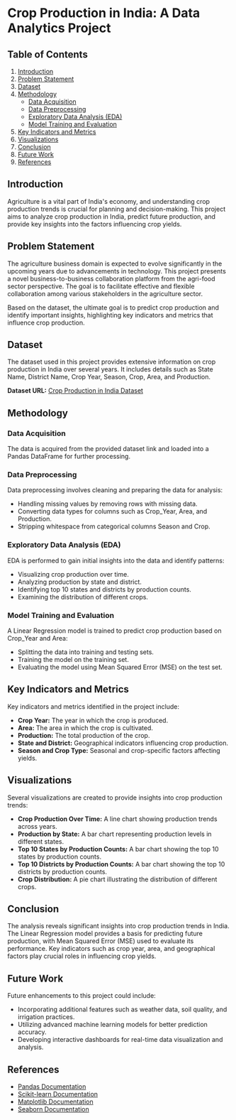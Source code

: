 # Crop Production in India: A Data Analytics Project

## Table of Contents
1. [Introduction](#introduction)
2. [Problem Statement](#problem-statement)
3. [Dataset](#dataset)
4. [Methodology](#methodology)
    - [Data Acquisition](#data-acquisition)
    - [Data Preprocessing](#data-preprocessing)
    - [Exploratory Data Analysis (EDA)](#exploratory-data-analysis-eda)
    - [Model Training and Evaluation](#model-training-and-evaluation)
5. [Key Indicators and Metrics](#key-indicators-and-metrics)
6. [Visualizations](#visualizations)
7. [Conclusion](#conclusion)
8. [Future Work](#future-work)
9. [References](#references)

## Introduction
Agriculture is a vital part of India's economy, and understanding crop production trends is crucial for planning and decision-making. This project aims to analyze crop production in India, predict future production, and provide key insights into the factors influencing crop yields.

## Problem Statement
The agriculture business domain is expected to evolve significantly in the upcoming years due to advancements in technology. This project presents a novel business-to-business collaboration platform from the agri-food sector perspective. The goal is to facilitate effective and flexible collaboration among various stakeholders in the agriculture sector.

Based on the dataset, the ultimate goal is to predict crop production and identify important insights, highlighting key indicators and metrics that influence crop production.

## Dataset
The dataset used in this project provides extensive information on crop production in India over several years. It includes details such as State Name, District Name, Crop Year, Season, Crop, Area, and Production.

**Dataset URL:** [Crop Production in India Dataset](https://data.world/thatzprem/agriculture-india)

## Methodology

### Data Acquisition
The data is acquired from the provided dataset link and loaded into a Pandas DataFrame for further processing.

### Data Preprocessing
Data preprocessing involves cleaning and preparing the data for analysis:
- Handling missing values by removing rows with missing data.
- Converting data types for columns such as Crop_Year, Area, and Production.
- Stripping whitespace from categorical columns Season and Crop.

### Exploratory Data Analysis (EDA)
EDA is performed to gain initial insights into the data and identify patterns:
- Visualizing crop production over time.
- Analyzing production by state and district.
- Identifying top 10 states and districts by production counts.
- Examining the distribution of different crops.

### Model Training and Evaluation
A Linear Regression model is trained to predict crop production based on Crop_Year and Area:
- Splitting the data into training and testing sets.
- Training the model on the training set.
- Evaluating the model using Mean Squared Error (MSE) on the test set.

## Key Indicators and Metrics
Key indicators and metrics identified in the project include:
- **Crop Year:** The year in which the crop is produced.
- **Area:** The area in which the crop is cultivated.
- **Production:** The total production of the crop.
- **State and District:** Geographical indicators influencing crop production.
- **Season and Crop Type:** Seasonal and crop-specific factors affecting yields.

## Visualizations
Several visualizations are created to provide insights into crop production trends:
- **Crop Production Over Time:** A line chart showing production trends across years.
- **Production by State:** A bar chart representing production levels in different states.
- **Top 10 States by Production Counts:** A bar chart showing the top 10 states by production counts.
- **Top 10 Districts by Production Counts:** A bar chart showing the top 10 districts by production counts.
- **Crop Distribution:** A pie chart illustrating the distribution of different crops.

## Conclusion
The analysis reveals significant insights into crop production trends in India. The Linear Regression model provides a basis for predicting future production, with Mean Squared Error (MSE) used to evaluate its performance. Key indicators such as crop year, area, and geographical factors play crucial roles in influencing crop yields.

## Future Work
Future enhancements to this project could include:
- Incorporating additional features such as weather data, soil quality, and irrigation practices.
- Utilizing advanced machine learning models for better prediction accuracy.
- Developing interactive dashboards for real-time data visualization and analysis.

## References
- [Pandas Documentation](https://pandas.pydata.org/docs/)
- [Scikit-learn Documentation](https://scikit-learn.org/stable/documentation.html)
- [Matplotlib Documentation](https://matplotlib.org/stable/contents.html)
- [Seaborn Documentation](https://seaborn.pydata.org/)
